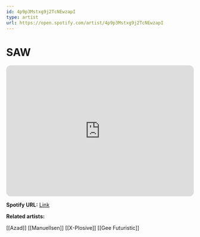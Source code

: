 ```yaml
---
id: 4p9p3Mstxg9j2TcNEwzapI
type: artist
url: https://open.spotify.com/artist/4p9p3Mstxg9j2TcNEwzapI
---
```

# SAW

<iframe style="border-radius:12px" src="https://open.spotify.com/embed/artist/4p9p3Mstxg9j2TcNEwzapI" width="100%" height="352" frameBorder="0" allowfullscreen="" allow="autoplay; clipboard-write; encrypted-media; fullscreen; picture-in-picture" loading="lazy"></iframe>

**Spotify URL:** [Link](https://open.spotify.com/artist/4p9p3Mstxg9j2TcNEwzapI)

**Related artists:**

[[Azad]]
[[Manuellsen]]
[[X-Plosive]]
[[Gee Futuristic]]

